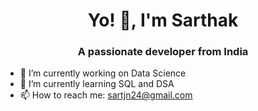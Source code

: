 <h1 align="center">Yo! 👋, I'm Sarthak</h1>
<h3 align="center">A passionate developer from India</h3>

- 🔭 I’m currently working on Data Science
- 🌱 I’m currently learning SQL and DSA
- 📫 How to reach me: sartjn24@gmail.com
